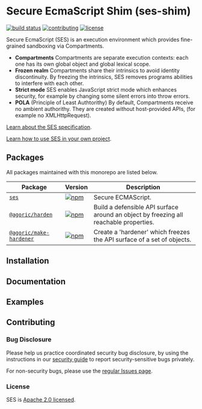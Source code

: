 # Secure EcmaScript Shim (ses-shim)
[![build status][ci-svg]][ci-url]
[![contributing][contributing-svg]][contributing-url]
[![license][license-image]][license-url]

Secure EcmaScript (SES) is an execution environment which provides fine-grained sandboxing via Compartments.

* **Compartments** Compartments are separate execution contexts: each one has its own global object and global lexical scope.
* **Frozen realm** Compartments share their intrinsics to avoid identity discontinuity. By freezing the intrinsics, SES removes programs abilities to interfere with each other.
* **Strict mode** SES enables JavaScript strict mode which enhances security, for example by changing some silent errors into throw errors.
* **POLA** (Principle of Least Authtorithy) By default, Compartments receive no ambient authorithy. They are created without host-provided APIs, (for example no XMLHttpRequest).

[Learn about the SES specification](https://github.com/tc39/proposal-ses).

[Learn how to use SES in your own project](https://ses-secure-ecmascript.readthedocs.io/en/latest).

## Packages

All packages maintained with this monorepo are listed below.

| Package | Version |Description |
| - | - | - |
| [`ses`](./packages/ses) | [![npm](https://img.shields.io/npm/v/ses.svg)](https://www.npmjs.com/package/ses) | Secure ECMAScript. |
| [`@agoric/harden`](./packages/harden) | [![npm](https://img.shields.io/npm/v/@agoric/harden.svg)](https://www.npmjs.com/package/@agoric/harden) | Build a defensible API surface around an object by freezing all reachable properties. |
| [`@agoric/make-hardener`](./packages/make-hardener) | [![npm](https://img.shields.io/npm/v/@agoric/make-hardener.svg)](https://www.npmjs.com/package/@agoric/make-hardener) | Create a 'hardener' which freezes the API surface of a set of objects. |


## Installation

## Documentation

## Examples

## Contributing

### Bug Disclosure

Please help us practice coordinated security bug disclosure, by using the instructions in our [security guide](./SECURITY.md) to report security-sensitive bugs privately.

For non-security bugs, please use the [regular Issues
page](https://github.com/Agoric/SES-shim/issues).

### License

SES is [Apache 2.0 licensed][license-url].

[ci-svg]: https://github.com/Agoric/SES-shim/workflows/CI/badge.svg?branch=master
[ci-url]: https://github.com/Agoric/SES-shim/actions?query=workflow%3ACI
[contributing-svg]: https://img.shields.io/badge/PRs-welcome-brightgreen.svg
[contributing-url]: ./CONTRIBUTING.md
[license-image]: https://img.shields.io/badge/License-Apache%202.0-blue.svg
[license-url]: ./LICENSE
